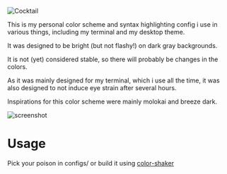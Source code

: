 ![Cocktail](https://i.imgur.com/mcBoxiX.png)

This is my personal color scheme and syntax highlighting config i use in various things, including my terminal and my desktop theme.

It was designed to be bright (but not flashy!) on dark gray backgrounds.

It is not (yet) considered stable, so there will probably be changes in the colors.

As it was mainly designed for my terminal, which i use all the time, it was also designed to not induce eye strain after several hours.

Inspirations for this color scheme were mainly molokai and breeze dark.

![screenshot](https://i.imgur.com/2PXPnkR.png)

# Usage

Pick your poison in configs/ or build it using [color-shaker](https://github.com/prototux/color-shaker)

